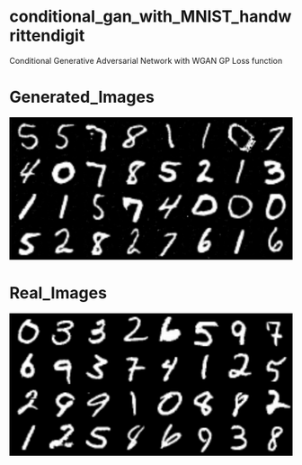 # conditional_gan_with_MNIST_handwrittendigit
Conditional Generative Adversarial Network with WGAN GP Loss function 
# Generated_Images 
![Generated_Images](fake.png)
# Real_Images 
![Real_Images](real.png)

